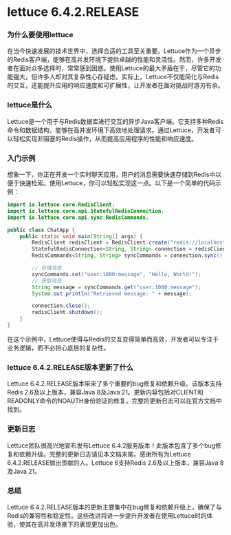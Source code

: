 # lettuce 6.4.2.RELEASE
### 为什么要使用lettuce

在当今快速发展的技术世界中，选择合适的工具至关重要。Lettuce作为一个异步的Redis客户端，能够在高并发环境下提供卓越的性能和灵活性。然而，许多开发者在面对众多选择时，常常感到困惑。使用Lettuce的最大矛盾在于，尽管它的功能强大，但许多人却对其复杂性心存疑虑。实际上，Lettuce不仅能简化与Redis的交互，还能提升应用的响应速度和可扩展性，让开发者在面对挑战时游刃有余。

### lettuce是什么

Lettuce是一个用于与Redis数据库进行交互的异步Java客户端。它支持多种Redis命令和数据结构，能够在高并发环境下高效地处理请求。通过Lettuce，开发者可以轻松实现非阻塞的Redis操作，从而提高应用程序的性能和响应速度。

### 入门示例

想象一下，你正在开发一个实时聊天应用，用户的消息需要快速存储到Redis中以便于快速检索。使用Lettuce，你可以轻松实现这一点。以下是一个简单的代码示例：

```java
import io.lettuce.core.RedisClient;
import io.lettuce.core.api.StatefulRedisConnection;
import io.lettuce.core.api.sync.RedisCommands;

public class ChatApp {
    public static void main(String[] args) {
        RedisClient redisClient = RedisClient.create("redis://localhost:6379");
        StatefulRedisConnection<String, String> connection = redisClient.connect();
        RedisCommands<String, String> syncCommands = connection.sync();

        // 存储消息
        syncCommands.set("user:1000:message", "Hello, World!");
        // 获取消息
        String message = syncCommands.get("user:1000:message");
        System.out.println("Retrieved message: " + message);

        connection.close();
        redisClient.shutdown();
    }
}
```

在这个示例中，Lettuce使得与Redis的交互变得简单而高效，开发者可以专注于业务逻辑，而不必担心底层的复杂性。

### lettuce 6.4.2.RELEASE版本更新了什么

Lettuce 6.4.2.RELEASE版本带来了多个重要的bug修复和依赖升级。该版本支持Redis 2.6及以上版本，兼容Java 8及Java 21。更新内容包括对CLIENT和READONLY命令的NOAUTH身份验证的修复。完整的更新日志可以在官方文档中找到。

### 更新日志

Lettuce团队很高兴地宣布发布Lettuce 6.4.2服务版本！此版本包含了多个bug修复和依赖升级。完整的更新日志请见本文档末尾。感谢所有为Lettuce 6.4.2.RELEASE做出贡献的人。Lettuce 6支持Redis 2.6及以上版本，兼容Java 8及Java 21。

### 总结

Lettuce 6.4.2.RELEASE版本的更新主要集中在bug修复和依赖升级上，确保了与Redis的兼容性和稳定性。这些改进将进一步提升开发者在使用Lettuce时的体验，使其在高并发场景下的表现更加出色。
